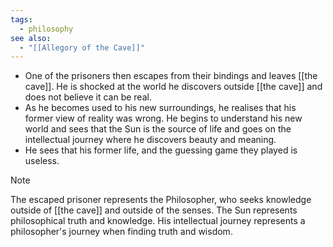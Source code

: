 ```yaml
---
tags:
  - philosophy
see also:
  - "[[Allegory of the Cave]]"
---
```

- One of the prisoners then escapes from their bindings and leaves [[the cave]]. He is shocked at the world he discovers outside [[the cave]] and does not believe it can be real.
- As he becomes used to his new surroundings, he realises that his former view of reality was wrong. He begins to understand his new world and sees that the Sun is the source of life and goes on the intellectual journey where he discovers beauty and meaning.
- He sees that his former life, and the guessing game they played is useless.

> [!note]
> The escaped prisoner represents the Philosopher, who seeks knowledge outside of [[the cave]] and outside of the senses. The Sun represents philosophical truth and knowledge. His intellectual journey represents a philosopher's journey when finding truth and wisdom.
